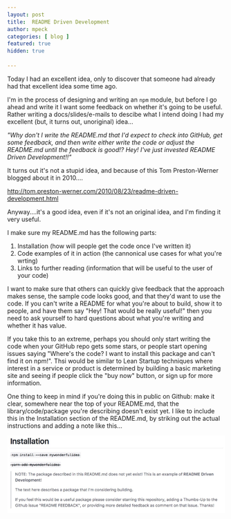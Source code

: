 ```yaml
---
layout: post
title:  README Driven Development
author: mpeck
categories: [ blog ]
featured: true
hidden: true

---
```


Today I had an excellent idea, only to discover that someone had already had that excellent idea some time ago.

I'm in the process of designing and writing an `npm` module, but before I go ahead and write it I want some feedback
on whether it's going to be useful. Rather writing a docs/slides/e-mails to descibe what I intend doing I had my excellent
(but, it turns out, unoriginal) idea...

_"Why don't I write the README.md that I'd expect to check into GitHub, get some feedback, and then write either write the code
or adjust the README.md until the feedback is good!? Hey! I've just invested README Driven Development!!"_


It turns out it's not a stupid idea, and because of this Tom Preston-Werner blogged about it in 2010....

<http://tom.preston-werner.com/2010/08/23/readme-driven-development.html>

Anyway....it's a good idea, even if it's not an original idea, and I'm finding it very useful.

I make sure my README.md has the following parts:

1. Installation (how will people get the code once I've written it)
2. Code examples of it in action (the cannonical use cases for what you're wrting)
3. Links to further reading (information that will be useful to the user of your code)

I want to make sure that others can quickly give feedback that the approach makes sense, the sample code looks good, and that
they'd want to use the code. If you can't write a README for what you're about to build, show it to people, and have them say "Hey! That would be really useful!"
then you need to ask yourself to hard questions about what you're writing and whether it has value.

If you take this to an extreme, perhaps you should only start writing the code when your GitHub repo gets some stars, or
people start opening issues saying "Where's the code? I want to install this package and can't find it on npm!". Thsi would be
similar to Lean Startup techniques where interest in a service or product is determined by building a basic
marketing site and seeing if people click the "buy now" button, or sign up for more information.

One thing to keep in mind if you're doing this in public on Github: make it clear, somewhere near the top of your README.md, that
the library/code/package you're describing doesn't exist yet. I like to include this in the Installation section of the README.md,
by striking out the actual instructions and adding a note like this...

![README Driven Dev Warning to Developers](/images/RDD/rdd.jpeg)